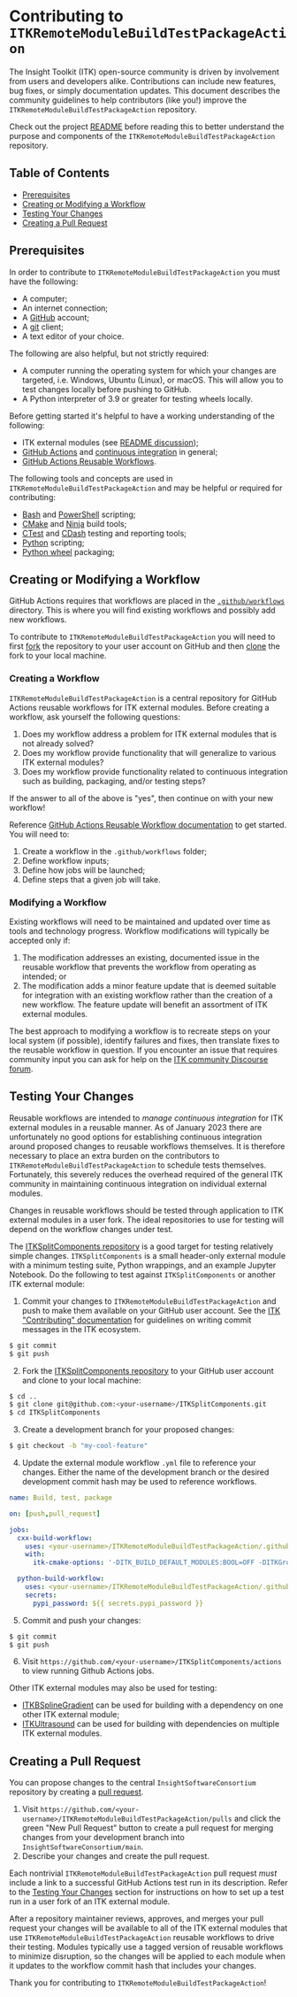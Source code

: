 # Contributing to `ITKRemoteModuleBuildTestPackageAction`

The Insight Toolkit (ITK) open-source community is driven by
involvement from users and developers alike. Contributions
can include new features, bug fixes, or simply
documentation updates. This document describes the community
guidelines to help contributors (like you!) improve the
`ITKRemoteModuleBuildTestPackageAction` repository.

Check out the project [README](../README.md)
before reading this to better understand the purpose and components
of the `ITKRemoteModuleBuildTestPackageAction` repository.

## Table of Contents

- [Prerequisites](#prerequisites)
- [Creating or Modifying a Workflow](#creating-or-modifying-a-workflow)
- [Testing Your Changes](#testing-your-changes)
- [Creating a Pull Request](#creating-a-pull-request)

## Prerequisites

In order to contribute to `ITKRemoteModuleBuildTestPackageAction` you
must have the following:
- A computer;
- An internet connection;
- A [GitHub](https://github.com/) account;
- A [git](https://git-scm.com/) client;
- A text editor of your choice.

The following are also helpful, but not strictly required:
- A computer running the operating system for which your changes are targeted,
  i.e. Windows, Ubuntu (Linux), or macOS. This will allow you to test changes locally
  before pushing to GitHub.
- A Python interpreter of 3.9 or greater for testing wheels locally.

Before getting started it's helpful to have a working understanding of the following:
- ITK external modules
  (see [README discussion](../README.md#motivation));
- [GitHub Actions](https://docs.github.com/en/actions) and
  [continuous integration](https://docs.github.com/en/actions/automating-builds-and-tests/about-continuous-integration)
  in general;
- [GitHub Actions Reusable Workflows](https://docs.github.com/en/actions/using-workflows/reusing-workflows).

The following tools and concepts are used in `ITKRemoteModuleBuildTestPackageAction`
and may be helpful or required for contributing:

- [Bash](https://www.gnu.org/software/bash/) and
  [PowerShell](https://learn.microsoft.com/en-us/powershell/) scripting;
- [CMake](https://cmake.org/) and [Ninja](https://ninja-build.org/) build tools;
- [CTest](https://cmake.org/cmake/help/latest/manual/ctest.1.html) and 
  [CDash](https://cmake.org/cmake/help/book/mastering-cmake/chapter/CDash.html)
  testing and reporting tools;
- [Python](https://www.python.org/) scripting;
- [Python wheel](https://wheel.readthedocs.io/en/stable/) packaging;

## Creating or Modifying a Workflow

GitHub Actions requires that workflows are placed in the [`.github/workflows`](../.github/workflows) directory.
This is where you will find existing workflows and possibly add new workflows.

To contribute to `ITKRemoteModuleBuildTestPackageAction` you will need to
first [fork](https://docs.github.com/en/github-ae@latest/get-started/quickstart/fork-a-repo)
the repository to your user account on GitHub and then
[clone](https://docs.github.com/en/repositories/creating-and-managing-repositories/cloning-a-repository)
the fork to your local machine.

### Creating a Workflow

`ITKRemoteModuleBuildTestPackageAction` is a central repository for GitHub Actions
reusable workflows for ITK external modules. Before creating a workflow, ask yourself
the following questions:
1. Does my workflow address a problem for ITK external modules that is not
   already solved?
1. Does my workflow provide functionality that will generalize to various ITK external modules?
1. Does my workflow provide functionality related to continuous integration such as
   building, packaging, and/or testing steps?

If the answer to all of the above is "yes", then continue on with your new workflow!

Reference
[GitHub Actions Reusable Workflow documentation](https://docs.github.com/en/actions/using-workflows/reusing-workflows#creating-a-reusable-workflow)
to get started. You will need to:
1. Create a workflow in the `.github/workflows` folder;
1. Define workflow inputs;
1. Define how jobs will be launched;
1. Define steps that a given job will take.

### Modifying a Workflow

Existing workflows will need to be maintained and updated over time as tools
and technology progress. Workflow modifications will typically be accepted
only if:
1. The modification addresses an existing, documented issue in the reusable
   workflow that prevents the workflow from operating as intended; or
1. The modification adds a minor feature update that is deemed suitable
   for integration with an existing workflow rather than the creation
   of a new workflow. The feature update will benefit an assortment
   of ITK external modules.

The best approach to modifying a workflow is to recreate steps on your local 
system (if possible), identify failures and fixes, then translate fixes to the
reusable workflow in question. If you encounter an issue that requires
community input you can ask for help on the
[ITK community Discourse forum](https://discourse.itk.org/).

## Testing Your Changes

Reusable workflows are intended to _manage continuous integration_ for
ITK external modules in a reusable manner. As of January 2023
there are unfortunately no good options for establishing continuous
integration around proposed changes to reusable workflows themselves.
It is therefore necessary to place an extra burden on the contributors
to `ITKRemoteModuleBuildTestPackageAction` to schedule tests themselves.
Fortunately, this severely reduces the overhead required of the
general ITK community in maintaining continuous integration on individual
external modules.

Changes in reusable workflows should be tested through application to
ITK external modules in a user fork. The ideal repositories to use
for testing will depend on the workflow changes under test.

The [ITKSplitComponents repository](https://github.com/InsightSoftwareConsortium/ITKSplitComponents)
is a good target for testing relatively simple changes. `ITKSplitComponents`
is a small header-only external module with a minimum testing suite,
Python wrappings, and an example Jupyter Notebook.
Do the following to test against `ITKSplitComponents` or another ITK external module:
1. Commit your changes to `ITKRemoteModuleBuildTestPackageAction` and
   push to make them available on your GitHub user account. See the
   [ITK "Contributing" documentation](https://github.com/InsightSoftwareConsortium/ITK/blob/master/CONTRIBUTING.md#commit-messages)
   for guidelines on writing commit messages in the ITK ecosystem.
```sh
$ git commit
$ git push
```

2. Fork the [ITKSplitComponents repository](https://github.com/InsightSoftwareConsortium/ITKSplitComponents)
    to your GitHub user account and clone to your local machine:
```sh
$ cd ..
$ git clone git@github.com:<your-username>/ITKSplitComponents.git
$ cd ITKSplitComponents
```

3. Create a development branch for your proposed changes:
```sh
$ git checkout -b "my-cool-feature"
```

4. Update the external module workflow `.yml` file to reference your changes. Either the name of the
development branch or the desired development commit hash may be used to reference workflows.
```yml
name: Build, test, package

on: [push,pull_request]

jobs:
  cxx-build-workflow:
    uses: <your-username>/ITKRemoteModuleBuildTestPackageAction/.github/workflows/build-test-cxx.yml@<your-dev-branch>
    with:
      itk-cmake-options: '-DITK_BUILD_DEFAULT_MODULES:BOOL=OFF -DITKGroup_Core:BOOL=ON'

  python-build-workflow:
    uses: <your-username>/ITKRemoteModuleBuildTestPackageAction/.github/workflows/build-test-package-python.yml@<your-dev-branch>
    secrets:
      pypi_password: ${{ secrets.pypi_password }}
```

5. Commit and push your changes:
```sh
$ git commit
$ git push
```

6. Visit `https://github.com/<your-username>/ITKSplitComponents/actions` to view running Github Actions jobs.

Other ITK external modules may also be used for testing:
- [ITKBSplineGradient](https://github.com/InsightSoftwareConsortium/ITKBSplineGradient) can be
  used for building with a dependency on one other ITK external module;
- [ITKUltrasound](https://github.com/KitwareMedical/ITKUltrasound) can be used for building with
  dependencies on multiple ITK external modules.

## Creating a Pull Request

You can propose changes to the central `InsightSoftwareConsortium` repository by
creating a
[pull request](https://docs.github.com/en/pull-requests/collaborating-with-pull-requests/proposing-changes-to-your-work-with-pull-requests/creating-a-pull-request).

1. Visit `https://github.com/<your-username>/ITKRemoteModuleBuildTestPackageAction/pulls` and
   click the green "New Pull Request" button to create a pull request for merging changes
   from your development branch into `InsightSoftwareConsortium/main`.
1. Describe your changes and create the pull request.

Each nontrivial `ITKRemoteModuleBuildTestPackageAction` pull request _must_ include a
link to a successful GitHub Actions test run in its description. Refer to the
[Testing Your Changes](#testing-your-changes) section for instructions on how to
set up a test run in a user fork of an ITK external module.

After a repository maintainer reviews, approves, and merges your pull request
your changes will be available to all of the ITK external modules that use
`ITKRemoteModuleBuildTestPackageAction` reusable workflows to drive their testing.
Modules typically use a tagged version of reusable workflows to minimize disruption,
so the changes will be applied to each module when it updates to the workflow
commit hash that includes your changes.

Thank you for contributing to `ITKRemoteModuleBuildTestPackageAction`!

